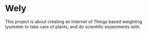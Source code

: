# Wely

This project is about creating an Internet of Things based weighting lysimeter to take care of plants, and do scientific experiments with.
